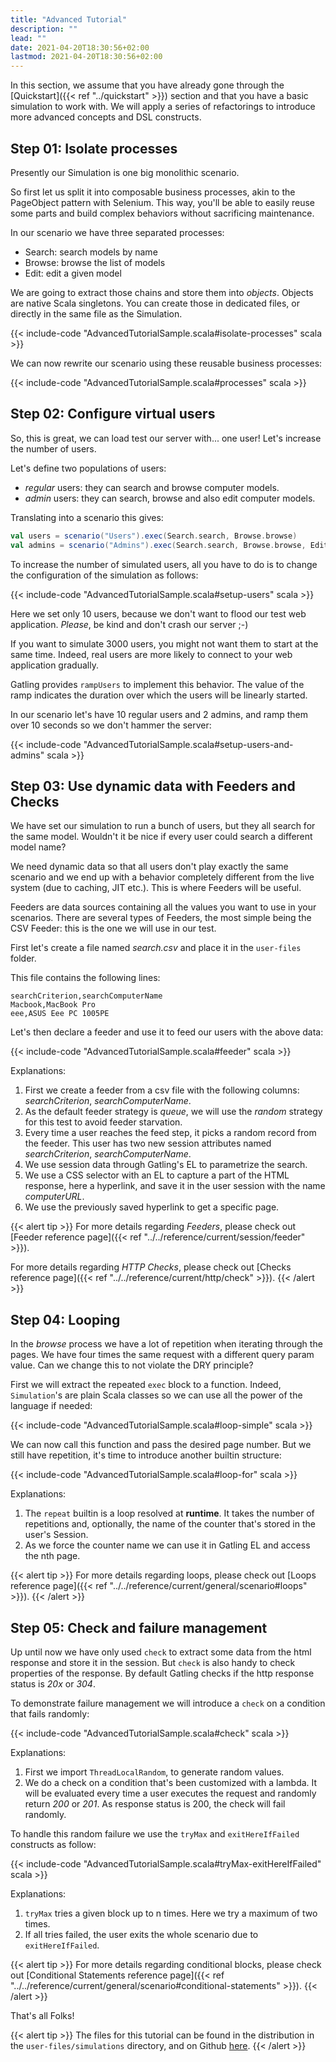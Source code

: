 ```yaml
---
title: "Advanced Tutorial"
description: ""
lead: ""
date: 2021-04-20T18:30:56+02:00
lastmod: 2021-04-20T18:30:56+02:00
---
```


In this section, we assume that you have already gone through the [Quickstart]({{< ref "../quickstart" >}}) section and that you have a basic simulation to work with.
We will apply a series of refactorings to introduce more advanced concepts and DSL constructs.

## Step 01: Isolate processes

Presently our Simulation is one big monolithic scenario.

So first let us split it into composable business processes, akin to the PageObject pattern with Selenium.
This way, you'll be able to easily reuse some parts and build complex behaviors without sacrificing maintenance.

In our scenario we have three separated processes:

  * Search: search models by name
  * Browse: browse the list of models
  * Edit: edit a given model

We are going to extract those chains and store them into *objects*.
Objects are native Scala singletons.
You can create those in dedicated files, or directly in the same file as the Simulation.

{{< include-code "AdvancedTutorialSample.scala#isolate-processes" scala >}}

We can now rewrite our scenario using these reusable business processes:

{{< include-code "AdvancedTutorialSample.scala#processes" scala >}}

## Step 02: Configure virtual users

So, this is great, we can load test our server with... one user!
Let's increase the number of users.

Let's define two populations of users:

* *regular* users: they can search and browse computer models.
* *admin* users: they can search, browse and also edit computer models.

Translating into a scenario this gives:

```scala
val users = scenario("Users").exec(Search.search, Browse.browse)
val admins = scenario("Admins").exec(Search.search, Browse.browse, Edit.edit)
```

To increase the number of simulated users, all you have to do is to change the configuration of the simulation as follows:

{{< include-code "AdvancedTutorialSample.scala#setup-users" scala >}}

Here we set only 10 users, because we don't want to flood our test web application. *Please*, be kind and don't crash our server ;-)

If you want to simulate 3000 users, you might not want them to start at the same time.
Indeed, real users are more likely to connect to your web application gradually.

Gatling provides `rampUsers` to implement this behavior.
The value of the ramp indicates the duration over which the users will be linearly started.

In our scenario let's have 10 regular users and 2 admins, and ramp them over 10 seconds so we don't hammer the server:

{{< include-code "AdvancedTutorialSample.scala#setup-users-and-admins" scala >}}

## Step 03: Use dynamic data with Feeders and Checks

We have set our simulation to run a bunch of users, but they all search for the same model.
Wouldn't it be nice if every user could search a different model name?

We need dynamic data so that all users don't play exactly the same scenario and we end up with a behavior completely different from the live system (due to caching, JIT etc.).
This is where Feeders will be useful.

Feeders are data sources containing all the values you want to use in your scenarios.
There are several types of Feeders, the most simple being the CSV Feeder: this is the one we will use in our test.

First let's create a file named *search.csv* and place it in the `user-files` folder.

This file contains the following lines:

```text
searchCriterion,searchComputerName
Macbook,MacBook Pro
eee,ASUS Eee PC 1005PE
```

Let's then declare a feeder and use it to feed our users with the above data:

{{< include-code "AdvancedTutorialSample.scala#feeder" scala >}}

Explanations:

1. First we create a feeder from a csv file with the following columns: *searchCriterion*, *searchComputerName*.
2. As the default feeder strategy is *queue*, we will use the *random* strategy for this test to avoid feeder starvation.
3. Every time a user reaches the feed step, it picks a random record from the feeder.
   This user has two new session attributes named *searchCriterion*, *searchComputerName*.
4. We use session data through Gatling's EL to parametrize the search.
5. We use a CSS selector with an EL to capture a part of the HTML response, here a hyperlink, and save it in the user session with the name *computerURL*.
6. We use the previously saved hyperlink to get a specific page.

{{< alert tip >}}
For more details regarding *Feeders*, please check out [Feeder reference page]({{< ref "../../reference/current/session/feeder" >}}).

For more details regarding *HTTP Checks*, please check out [Checks reference page]({{< ref "../../reference/current/http/check" >}}).
{{< /alert >}}

## Step 04: Looping

In the *browse* process we have a lot of repetition when iterating through the pages.
We have four times the same request with a different query param value. Can we change this to not violate the DRY principle?

First we will extract the repeated `exec` block to a function.
Indeed, `Simulation`'s are plain Scala classes so we can use all the power of the language if needed:

{{< include-code "AdvancedTutorialSample.scala#loop-simple" scala >}}

We can now call this function and pass the desired page number.
But we still have repetition, it's time to introduce another builtin structure:

{{< include-code "AdvancedTutorialSample.scala#loop-for" scala >}}

Explanations:

1. The `repeat` builtin is a loop resolved at **runtime**.
   It takes the number of repetitions and, optionally, the name of the counter that's stored in the user's Session.
2. As we force the counter name we can use it in Gatling EL and access the nth page.

{{< alert tip >}}
For more details regarding loops, please check out [Loops reference page]({{< ref "../../reference/current/general/scenario#loops" >}}).
{{< /alert >}}

## Step 05: Check and failure management

Up until now we have only used `check` to extract some data from the html response and store it in the session.
But `check` is also handy to check properties of the response.
By default Gatling checks if the http response status is *20x* or *304*.

To demonstrate failure management we will introduce a `check` on a condition that fails randomly:

{{< include-code "AdvancedTutorialSample.scala#check" scala >}}

Explanations:

1. First we import `ThreadLocalRandom`, to generate random values.
2. We do a check on a condition that's been customized with a lambda.
   It will be evaluated every time a user executes the request and randomly return *200* or *201*.
   As response status is 200, the check will fail randomly.

To handle this random failure we use the `tryMax` and `exitHereIfFailed` constructs as follow:

{{< include-code "AdvancedTutorialSample.scala#tryMax-exitHereIfFailed" scala >}}

Explanations:

1. `tryMax` tries a given block up to n times.
   Here we try a maximum of two times.
2. If all tries failed, the user exits the whole scenario due to `exitHereIfFailed`.

{{< alert tip >}}
For more details regarding conditional blocks, please check out [Conditional Statements reference page]({{< ref "../../reference/current/general/scenario#conditional-statements" >}}).
{{< /alert >}}

That's all Folks!

{{< alert tip >}}
The files for this tutorial can be found in the distribution in the `user-files/simulations` directory, and on Github [here](https://github.com/gatling/gatling/tree/main/gatling-bundle/src/main/scala/computerdatabase).
{{< /alert >}}
